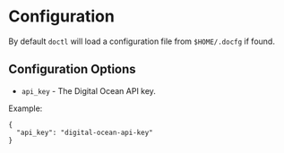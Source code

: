 # Configuration

By default `doctl` will load a configuration file from `$HOME/.docfg` if found.

## Configuration Options

* `api_key` - The Digital Ocean API key.

Example:

```
{
  "api_key": "digital-ocean-api-key"
}
```
